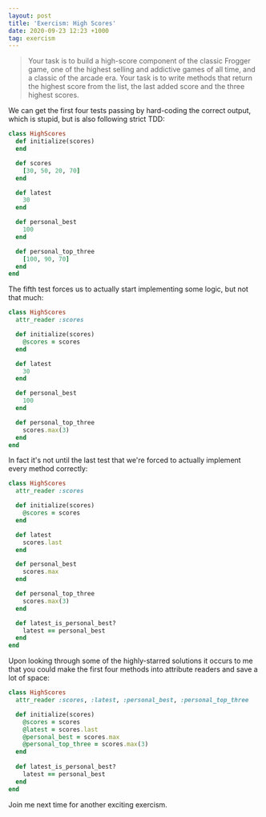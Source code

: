 ```yaml
---
layout: post
title: 'Exercism: High Scores'
date: 2020-09-23 12:23 +1000
tag: exercism
---
```


>Your task is to build a high-score component of the classic Frogger game, one of the highest selling and addictive games of all time, and a classic of the arcade era.<!--more--> Your task is to write methods that return the highest score from the list, the last added score and the three highest scores.

<!--description-->

We can get the first four tests passing by hard-coding the correct output, which is stupid, but is also following strict TDD:

```ruby
class HighScores
  def initialize(scores)
  end

  def scores
    [30, 50, 20, 70]
  end

  def latest
    30
  end

  def personal_best
    100
  end

  def personal_top_three
    [100, 90, 70]
  end
end
```

The fifth test forces us to actually start implementing some logic, but not that much:

```ruby
class HighScores
  attr_reader :scores

  def initialize(scores)
    @scores = scores
  end

  def latest
    30
  end

  def personal_best
    100
  end

  def personal_top_three
    scores.max(3)
  end
end
```

In fact it's not until the last test that we're forced to actually implement every method correctly:

```ruby
class HighScores
  attr_reader :scores

  def initialize(scores)
    @scores = scores
  end

  def latest
    scores.last
  end

  def personal_best
    scores.max
  end

  def personal_top_three
    scores.max(3)
  end

  def latest_is_personal_best?
    latest == personal_best
  end
end
```

Upon looking through some of the highly-starred solutions it occurs to me that you could make the first four methods into attribute readers and save a lot of space:

```ruby
class HighScores
  attr_reader :scores, :latest, :personal_best, :personal_top_three

  def initialize(scores)
    @scores = scores
    @latest = scores.last
    @personal_best = scores.max
    @personal_top_three = scores.max(3)
  end
  
  def latest_is_personal_best?
    latest == personal_best
  end
end
```
Join me next time for another exciting exercism.
